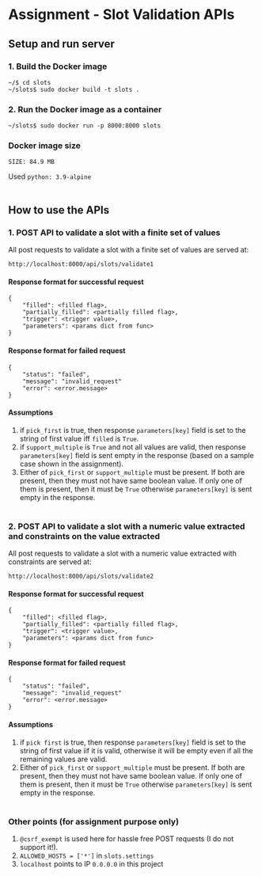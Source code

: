 # Assignment - Slot Validation APIs

## Setup and run server
### 1. Build the Docker image
```
~/$ cd slots
~/slots$ sudo docker build -t slots .
```
### 2. Run the Docker image as a container
```
~/slots$ sudo docker run -p 8000:8000 slots
```
### Docker image size
```
SIZE: 84.9 MB
```
Used ```python: 3.9-alpine```
<br><br>

## How to use the APIs
### 1. POST API to validate a slot with a finite set of values
All post requests to validate a slot with a finite set of values are served at:
```
http://localhost:8000/api/slots/validate1
```
#### Response format for successful request
```
{
    "filled": <filled flag>,
    "partially_filled": <partially filled flag>,
    "trigger": <trigger value>,
    "parameters": <params dict from func>
}
```
#### Response format for failed request
```
{
    "status": "failed",
    "message": "invalid_request"
    "error": <error.message>
}
```
#### Assumptions
1. if ```pick_first``` is true, then response ```parameters[key]``` field is set to the string of first value iff ```filled``` is ```True```.
2. if ```support_multiple``` is ```True``` and not all values are valid, then response ```parameters[key]``` field is sent empty in the response (based on a sample case shown in the assignment).
3. Either of ```pick_first``` or ```support_multiple``` must be present. If both are present, then they must not have same boolean value. If only one of them is present, then it must be ```True``` otherwise ```parameters[key]``` is sent empty in the response.
<br><br>

### 2. POST API to validate a slot with a numeric value extracted and constraints on the value extracted
All post requests to validate a slot with a numeric value extracted with constraints are served at:
```
http://localhost:8000/api/slots/validate2
```
#### Response format for successful request
```
{
    "filled": <filled flag>,
    "partially_filled": <partially filled flag>,
    "trigger": <trigger value>,
    "parameters": <params dict from func>
}
```
#### Response format for failed request
```
{
    "status": "failed",
    "message": "invalid_request"
    "error": <error.message>
}
```
#### Assumptions
1. if ```pick first``` is true, then response ```parameters[key]``` field is set to the string of first value iif it is valid, otherwise it will be empty even if 
all the remaining values are valid.
2. Either of ```pick_first``` or ```support_multiple``` must be present. If both are present, then they must not have same boolean value. If only one of them is present, then it must be ```True``` otherwise ```parameters[key]``` is sent empty in the response.
<br><br>

### Other points (for assignment purpose only)
1. ```@csrf_exempt``` is used here for hassle free POST requests (I do not support it!).
2. ```ALLOWED_HOSTS = ['*']``` in ```slots.settings```
3. ```localhost``` points to IP ```0.0.0.0``` in this project 
